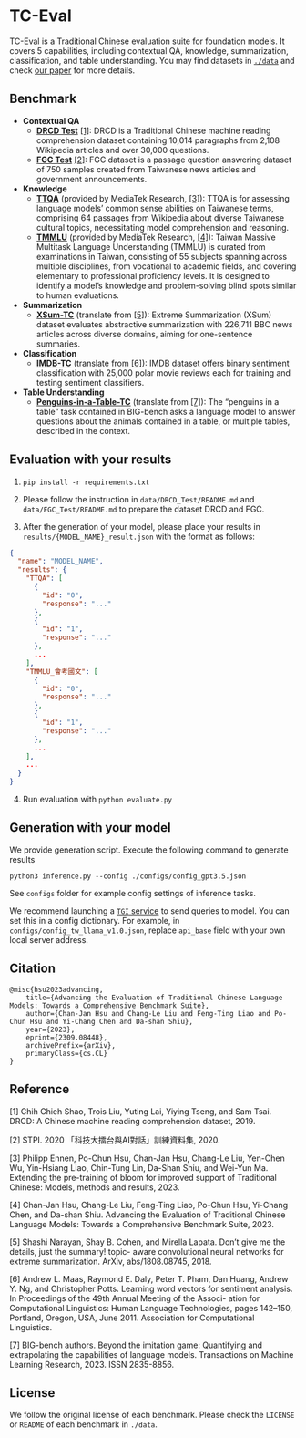 # TC-Eval

TC-Eval is a Traditional Chinese evaluation suite for foundation models. It covers 5 capabilities, including contextual QA, knowledge, summarization, classification, and table understanding. You may find datasets in [`./data`](./data/) and check [our paper](https://arxiv.org/abs/2309.08448) for more details.

## Benchmark

- **Contextual QA**
  - [**DRCD Test**](./data/DRCD_Test) [[1]](#1): DRCD is a Traditional Chinese machine reading comprehension dataset containing 10,014 paragraphs from 2,108 Wikipedia articles and over 30,000 questions. 
  - [**FGC Test**](./data/FGC_Test) [[2]](#2): FGC dataset is a passage question answering dataset of 750 samples created from Taiwanese news articles and government announcements.
- **Knowledge**
  - [**TTQA**](./data/TTQA) (provided by MediaTek Research, [[3]](#3)): TTQA is for assessing language models’ common sense abilities on Taiwanese terms, comprising 64 passages from Wikipedia about diverse Taiwanese cultural topics, necessitating model comprehension and reasoning. 
  - [**TMMLU**](./data/TMMLU) (provided by MediaTek Research, [[4]](#4)): Taiwan Massive Multitask Language Understanding (TMMLU) is curated from examinations in Taiwan, consisting of 55 subjects spanning across multiple disciplines, from vocational to academic fields, and covering elementary to professional proficiency levels. It is designed to identify a model’s knowledge and problem-solving blind spots similar to human evaluations.
- **Summarization**
  - [**XSum-TC**](./data/XSum_TC_5k) (translate from [[5]](#5)): Extreme Summarization (XSum) dataset evaluates abstractive summarization with 226,711 BBC news articles across diverse domains, aiming for one-sentence summaries.
- **Classification**
  - [**IMDB-TC**](./data/IMDB_TC) (translate from [[6]](#6)): IMDB dataset offers binary sentiment classification with 25,000 polar movie reviews each for training and testing sentiment classifiers.
- **Table Understanding**
  - [**Penguins-in-a-Table-TC**](./data/PenguinsInTable_TC) (translate from [[7]](#7)): The “penguins in a table” task contained in BIG-bench asks a language model to answer questions about the animals contained in a table, or multiple tables, described in the context.

## Evaluation with your results

1. `pip install -r requirements.txt`

2. Please follow the instruction in `data/DRCD_Test/README.md` and `data/FGC_Test/README.md` to prepare the dataset DRCD and FGC.

3. After the generation of your model, please place your results in `results/{MODEL_NAME}_result.json` with the format as follows:

```json
{
  "name": "MODEL_NAME",
  "results": {
    "TTQA": [
      {
        "id": "0",
        "response": "..."
      },
      {
        "id": "1",
        "response": "..."
      },
      ...
    ],
    "TMMLU_會考國文": [
      {
        "id": "0",
        "response": "..."
      },
      {
        "id": "1",
        "response": "..."
      },
      ...
    ],
    ...
  }
}
```

4. Run evaluation with `python evaluate.py`

## Generation with your model

We provide generation script. Execute the following command to generate results
```
python3 inference.py --config ./configs/config_gpt3.5.json
```
See `configs` folder for example config settings of inference tasks.

We recommend launching a [`TGI` service](https://huggingface.co/docs/text-generation-inference/main/en/index) to send queries to model. You can set this in a config dictionary. For example, in `configs/config_tw_llama_v1.0.json`, replace `api_base` field with your own local server address.


## Citation

```
@misc{hsu2023advancing,
    title={Advancing the Evaluation of Traditional Chinese Language Models: Towards a Comprehensive Benchmark Suite}, 
    author={Chan-Jan Hsu and Chang-Le Liu and Feng-Ting Liao and Po-Chun Hsu and Yi-Chang Chen and Da-shan Shiu},
    year={2023},
    eprint={2309.08448},
    archivePrefix={arXiv},
    primaryClass={cs.CL}
}
```


## Reference

<a id="1">[1]</a> Chih Chieh Shao, Trois Liu, Yuting Lai, Yiying Tseng, and Sam Tsai. DRCD: A Chinese machine reading comprehension dataset, 2019.

<a id="2">[2]</a> STPI. 2020 「科技大擂台與AI對話」訓練資料集, 2020.

<a id="3">[3]</a> Philipp Ennen, Po-Chun Hsu, Chan-Jan Hsu, Chang-Le Liu, Yen-Chen Wu, Yin-Hsiang Liao, Chin-Tung Lin, Da-Shan Shiu, and Wei-Yun Ma. Extending the pre-training of bloom for improved support of Traditional Chinese: Models, methods and results, 2023.

<a id="4">[4]</a> Chan-Jan Hsu, Chang-Le Liu, Feng-Ting Liao, Po-Chun Hsu, Yi-Chang Chen, and Da-shan Shiu. Advancing the Evaluation of Traditional Chinese Language Models: Towards a Comprehensive Benchmark Suite, 2023.

<a id="5">[5]</a> Shashi Narayan, Shay B. Cohen, and Mirella Lapata. Don’t give me the details, just the summary! topic- aware convolutional neural networks for extreme summarization. ArXiv, abs/1808.08745, 2018.

<a id="6">[6]</a> Andrew L. Maas, Raymond E. Daly, Peter T. Pham, Dan Huang, Andrew Y. Ng, and Christopher Potts. Learning word vectors for sentiment analysis. In Proceedings of the 49th Annual Meeting of the Associ- ation for Computational Linguistics: Human Language Technologies, pages 142–150, Portland, Oregon, USA, June 2011. Association for Computational Linguistics.

<a id="7">[7]</a> BIG-bench authors. Beyond the imitation game: Quantifying and extrapolating the capabilities of language models. Transactions on Machine Learning Research, 2023. ISSN 2835-8856.

## License
We follow the original license of each benchmark. Please check the `LICENSE` or `README` of each benchmark in `./data`.
